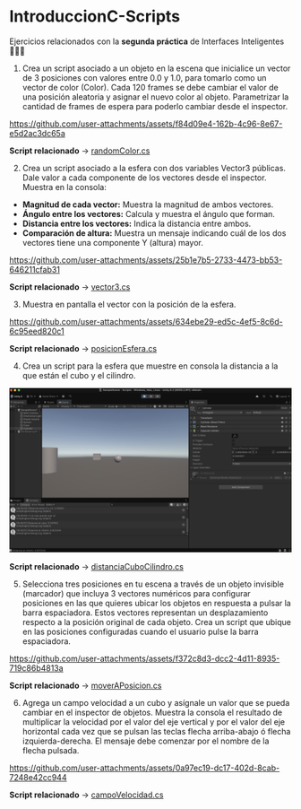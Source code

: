 # IntroduccionC-Scripts
Ejercicios relacionados con la **segunda práctica** de Interfaces Inteligentes 👨🏻‍💻

1. Crea un script asociado a un objeto en la escena que inicialice un vector de 3 posiciones con valores entre 0.0 y 1.0, para tomarlo como un vector de color (Color). Cada 120 frames se debe cambiar el valor de una posición aleatoria y asignar el nuevo color al objeto. Parametrizar la cantidad de frames de espera para poderlo cambiar desde el inspector.

https://github.com/user-attachments/assets/f84d09e4-162b-4c96-8e67-e5d2ac3dc65a

**Script relacionado** -> [randomColor.cs](./scripts/randomColor.cs)

2. Crea un script asociado a la esfera con dos variables Vector3 públicas. Dale valor a cada componente de los vectores desde el inspector. Muestra en la consola:

- **Magnitud de cada vector:** Muestra la magnitud de ambos vectores.
- **Ángulo entre los vectores:** Calcula y muestra el ángulo que forman.
- **Distancia entre los vectores:** Indica la distancia entre ambos.
- **Comparación de altura:** Muestra un mensaje indicando cuál de los dos vectores tiene una componente Y (altura) mayor.

https://github.com/user-attachments/assets/25b1e7b5-2733-4473-bb53-646211cfab31

**Script relacionado** -> [vector3.cs](./scripts/vector3.cs)

3. Muestra en pantalla el vector con la posición de la esfera.

https://github.com/user-attachments/assets/634ebe29-ed5c-4ef5-8c6d-6c95eed820c1

**Script relacionado** -> [posicionEsfera.cs](./scripts/posicionEsfera.cs)

4. Crea un script para la esfera que muestre en consola la distancia a la que están el cubo y el cilindro.

![Distancia](./images/distanciaCuboCilindro.png)

**Script relacionado** -> [distanciaCuboCilindro.cs](./scripts/distanciaCuboCilidro.cs)

5. Selecciona tres posiciones en tu escena a través de un objeto invisible (marcador) que incluya 3 vectores numéricos para configurar posiciones en las que quieres ubicar los objetos en respuesta a pulsar la barra espaciadora. Estos vectores representan un desplazamiento respecto a la posición original de cada objeto. Crea un script que ubique en las posiciones configuradas cuando el usuario pulse la barra espaciadora.

https://github.com/user-attachments/assets/f372c8d3-dcc2-4d11-8935-719c86b4813a

**Script relacionado** -> [moverAPosicion.cs](./scripts/moverAPosicion.cs)

6. Agrega un campo velocidad a un cubo y asígnale un valor que se pueda cambiar en el inspector de objetos. Muestra la consola el resultado de multiplicar la velocidad por el valor del eje vertical y por el valor del eje horizontal cada vez que se pulsan las teclas flecha arriba-abajo ó flecha izquierda-derecha. El mensaje debe comenzar por el nombre de la flecha pulsada.

https://github.com/user-attachments/assets/0a97ec19-dc17-402d-8cab-7248e42cc944

**Script relacionado** -> [campoVelocidad.cs](./scripts/campoVelocidad.cs)



